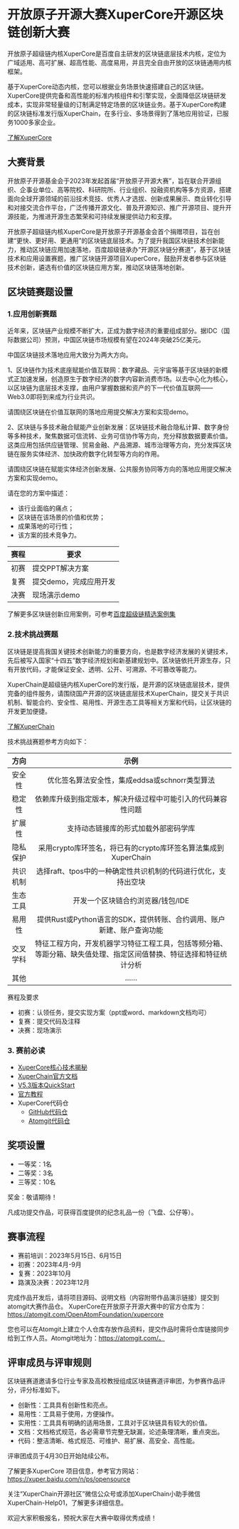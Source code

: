 # 开放原子开源大赛XuperCore开源区块链创新大赛

开放原子超级链内核XuperCore是百度自主研发的区块链底层技术内核，定位为广域适用、高可扩展、超高性能、高度易用，并且完全自由开放的区块链通用内核框架。

基于XuperCore动态内核，您可以根据业务场景快速搭建自己的区块链。XuperCore提供完备和高性能的标准内核组件和引擎实现，全面降低区块链研发成本，实现非常轻量级的订制满足特定场景的区块链业务。基于XuperCore构建的区块链标准发行版XuperChain，在多行业、多场景得到了落地应用验证，已服务1000多家企业。

[了解XuperCore](https://mp.weixin.qq.com/s/pLQq_Qw8XyXJihEOXWv8Gg)

## 大赛背景

开放原子开源基金会于2023年发起首届“开放原子开源大赛”，旨在联合开源组织、企事业单位、高等院校、科研院所、行业组织、投融资机构等多方资源，搭建面向全球开源领域的前沿技术竞技、优秀人才选拔、创新成果展示、商业转化引导和对接交流合作平台，广泛传播开源文化、普及开源知识、推广开源项目、提升开源技能，为推进开源生态繁荣和可持续发展提供动力和支撑。

开放原子超级链内核XuperCore是开放原子开源基金会首个捐赠项目，旨在创建“更快、更好用、更通用”的区块链底层技术。为了提升我国区块链技术创新能力，推动区块链应用加速落地，百度超级链承办“开源区块链分赛道”，基于区块链技术和应用设置赛题，推广区块链开源项目XuperCore，鼓励开发者参与区块链技术创新，遴选有价值的区块链应用方案，推动区块链落地创新。


## 区块链赛题设置

### 1.应用创新赛题

近年来，区块链产业规模不断扩大，正成为数字经济的重要组成部分。据IDC（国际数据公司）预测，中国区块链市场规模有望在2024年突破25亿美元。

中国区块链技术落地应用大致分为两大方向。

1、区块链作为技术底座赋能价值互联网：数字藏品、元宇宙等基于区块链的新模式正加速发展，创造原生于数字经济的数字内容新消费市场。以去中心化为核心，以区块链为底层技术支撑，由用户掌握数据和资产的下一代价值互联网——Web3.0即将到来成为行业共识。

请围绕区块链在价值互联网的落地应用提交解决方案和实现demo。

2、区块链与多技术融合赋能产业创新发展：区块链技术融合隐私计算、数字身份等多种技术，聚焦数据可信流转、业务可信协作等方向，充分释放数据要素价值。这类应用包括供应链管理、贸易金融、产品溯源、城市治理等方向，充分发挥区块链在服务实体经济、加快政府数字化转型等方向的作用。

请围绕区块链在赋能实体经济创新发展、公共服务协同等方向的落地应用提交解决方案和实现demo。

请在您的方案中描述：
- 该行业面临的痛点；
- 区块链在该场景的价值和优势；
- 成果落地的可行性；
- 该方案的技术竞争力。

赛程 | 要求
---- | ----
初赛 | 提交PPT解决方案
复赛 | 提交demo，完成应用开发
决赛 | 现场演示demo

了解更多区块链创新应用案例，可参考[百度超级链精选案例集](https://mp.weixin.qq.com/s/Q3TqrKQ34EMuUsrW46nSpg)

### 2.技术挑战赛题

区块链是提高我国关键技术创新能力的重要方向，也是数字经济发展的关键技术，先后被写入国家“十四五”数字经济规划和新基建规划中。区块链依托开源生存，只有开放代码，才能保证安全、透明、公开、可溯源、不可篡改等能力。

XuperChain是超级链内核XuperCore的发行版，是开源的区块链底层技术，提供完备的组件服务，请围绕国产开源的区块链底层技术XuperChain，提交关于共识机制、智能合约、安全性、易用性、开源生态工具等相关方案和代码，让区块链的开发更加便捷。

[了解XuperChain](https://xuper.baidu.com/)

技术挑战赛题参考方向如下：

方向 | 示例
:------:|:------:
安全性 | 优化签名算法安全性，集成eddsa或schnorr类型算法
稳定性 | 依赖库升级到指定版本，解决升级过程中可能引入的代码兼容性问题
扩展性 | 支持动态链接库的形式加载外部密码学库
隐私保护 | 采用crypto库环签名，将已有的crypto库环签名算法集成到XuperChain
共识机制 | 选择raft、tpos中的一种确定性共识机制的代码进行优化，支持出空块
生态工具 | 开发一个区块链合约浏览器/钱包/IDE
易用性 | 提供Rust或Python语言的SDK，提供转账、合约调用、账户新建、账户查询功能
交叉学科 | 特征工程方向，开发机器学习特征工程工具，包括等频分箱、等距分箱、缺失值处理、指定区间值替换、特征选择和特征统计分析
其他 | ……

赛程及要求

* 初赛：认领任务，提交实现方案（ppt或word、markdown文档均可）
* 复赛：提交代码及注释
* 决赛：现场演示

### 3. 赛前必读

* [XuperCore核心技术揭秘](https://mp.weixin.qq.com/s/pLQq_Qw8XyXJihEOXWv8Gg)
* [XuperChain官方文档](https://xuper.baidu.com/n/xuperdoc/index.html) 
* [V5.3版本QuickStart](https://xuper.baidu.com/n/xuperdoc/v5.3/quickstart/quickstart.html)
* [官方教程](https://xuper.baidu.com/n/college)
* XuperCore代码仓
    * [GitHub代码仓](https://github.com/OpenAtomFoundation/xupercore)
    * [Atomgit代码仓](https://atomgit.com/OpenAtomFoundation/xupercore)
   

## 奖项设置


* 一等奖：1名
* 二等奖：3名
* 三等奖：10名

奖金：敬请期待！

凡成功提交作品，可获得百度提供的纪念礼品一份（飞盘、公仔等）。

## 赛事流程

* 赛前培训：2023年5月15日、6月15日
* 初赛：2023年4月-9月
* 复赛：2023年10月
* 路演及决赛：2023年12月

完成作品开发后，请将项目源码、说明文档（内容附带作品演示链接）提交到atomgit大赛作品仓。
XuperCore在开放原子开源大赛中的官方仓库为：https://atomgit.com/OpenAtomFoundation/xupercore

您也可以在Atomgit上建立个人仓库存放作品资料，提交作品时需将仓库链接同步给到工作人员。Atomgit地址为：https://atomgit.com/。


## 评审成员与评审规则

区块链赛道邀请多位行业专家及高校教授组成区块链赛道评审团，为参赛作品评分，评分标准如下。

* 创新性：工具具有创新性和亮点。
* 易用性：工具易于使用，方便操作。
* 实用性：工具具有明确的适用场景，工具对于区块链具有较大的价值。
* 文档：文档格式规范，各必需章节完整无缺漏，论述条理清晰，重点突出。
* 代码：整洁清晰、格式规范、可维护、易扩展、高安全、高性能。


评审团成员于4月30日开始陆续公布。

了解更多XuperCore 项目信息，参考官方网站：
https://xuper.baidu.com/n/ps/opensource

关注“XuperChain开源社区”微信公众号或添加XuperChain小助手微信XuperChain-Help01，了解更多详细信息。

欢迎大家积极报名，预祝大家在大赛中取得优秀成绩！